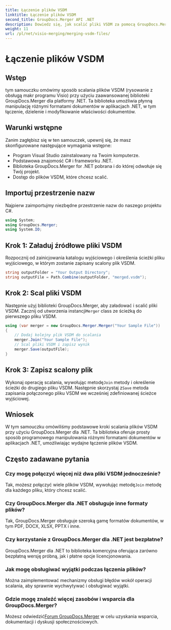 ```yaml
---
title: Łączenie plików VSDM
linktitle: Łączenie plików VSDM
second_title: GroupDocs.Merger API .NET
description: Dowiedz się, jak scalić pliki VSDM za pomocą GroupDocs.Merger dla .NET. Uprość swoje zadania związane z zarządzaniem dokumentami dzięki tej łatwej w obsłudze bibliotece.
weight: 11
url: /pl/net/visio-merging/merging-vsdm-files/
---
```


# Łączenie plików VSDM

## Wstęp
tym samouczku omówimy sposób scalania plików VSDM (rysowanie z obsługą makr programu Visio) przy użyciu zaawansowanej biblioteki GroupDocs.Merger dla platformy .NET. Ta biblioteka umożliwia płynną manipulację różnymi formatami dokumentów w aplikacjach .NET, w tym łączenie, dzielenie i modyfikowanie właściwości dokumentów.
## Warunki wstępne
Zanim zagłębisz się w ten samouczek, upewnij się, że masz skonfigurowane następujące wymagania wstępne:
- Program Visual Studio zainstalowany na Twoim komputerze.
- Podstawowa znajomość C# i frameworku .NET.
- Biblioteka GroupDocs.Merger for .NET pobrana i do której odwołuje się Twój projekt.
- Dostęp do plików VSDM, które chcesz scalić.

## Importuj przestrzenie nazw
Najpierw zaimportujmy niezbędne przestrzenie nazw do naszego projektu C#.
```csharp
using System; 
using GroupDocs.Merger;
using System.IO;
```
## Krok 1: Załaduj źródłowe pliki VSDM
Rozpocznij od zainicjowania katalogu wyjściowego i określenia ścieżki pliku wyjściowego, w którym zostanie zapisany scalony plik VSDM.
```csharp
string outputFolder = "Your Output Directory";
string outputFile = Path.Combine(outputFolder, "merged.vsdm");
```
## Krok 2: Scal pliki VSDM
 Następnie użyj biblioteki GroupDocs.Merger, aby załadować i scalić pliki VSDM. Zacznij od utworzenia instancji`Merger` class ze ścieżką do pierwszego pliku VSDM.
```csharp
using (var merger = new GroupDocs.Merger.Merger("Your Sample File"))
{
    // Dodaj kolejny plik VSDM do scalania
    merger.Join("Your Sample File");
    // Scal pliki VSDM i zapisz wynik
    merger.Save(outputFile);
}
```
## Krok 3: Zapisz scalony plik
Wykonaj operację scalania, wywołując metodę`Join` metody i określenie ścieżki do drugiego pliku VSDM. Następnie skorzystaj z`Save` metoda zapisania połączonego pliku VSDM we wcześniej zdefiniowanej ścieżce wyjściowej.

## Wniosek
W tym samouczku omówiliśmy podstawowe kroki scalania plików VSDM przy użyciu GroupDocs.Merger dla .NET. Ta biblioteka oferuje prosty sposób programowego manipulowania różnymi formatami dokumentów w aplikacjach .NET, umożliwiając wydajne łączenie plików VSDM.

## Często zadawane pytania
### Czy mogę połączyć więcej niż dwa pliki VSDM jednocześnie?
 Tak, możesz połączyć wiele plików VSDM, wywołując metodę`Join` metodę dla każdego pliku, który chcesz scalić.
### Czy GroupDocs.Merger dla .NET obsługuje inne formaty plików?
Tak, GroupDocs.Merger obsługuje szeroką gamę formatów dokumentów, w tym PDF, DOCX, XLSX, PPTX i inne.
### Czy korzystanie z GroupDocs.Merger dla .NET jest bezpłatne?
GroupDocs.Merger dla .NET to biblioteka komercyjna oferująca zarówno bezpłatną wersję próbną, jak i płatne opcje licencjonowania.
### Jak mogę obsługiwać wyjątki podczas łączenia plików?
Można zaimplementować mechanizmy obsługi błędów wokół operacji scalania, aby sprawnie wychwytywać i obsługiwać wyjątki.
### Gdzie mogę znaleźć więcej zasobów i wsparcia dla GroupDocs.Merger?
 Możesz odwiedzić[Forum GroupDocs.Merger](https://forum.groupdocs.com/c/merger/32) w celu uzyskania wsparcia, dokumentacji i dyskusji społecznościowych.
